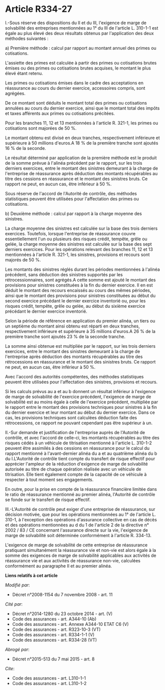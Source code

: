 # Article R334-27

I.-Sous réserve des dispositions du II et du III, l'exigence de marge de solvabilité des entreprises mentionnées au 1° du III
de l'article L. 310-1-1 est égale au plus élevé des deux résultats obtenus par l'application des deux méthodes suivantes : 

a) Première méthode : calcul par rapport au montant annuel des primes ou cotisations.

L'assiette des primes est calculée à partir des primes ou cotisations brutes émises ou des primes ou cotisations brutes
acquises, le montant le plus élevé étant retenu. 

Les primes ou cotisations émises dans le cadre des acceptations en réassurance au cours du dernier exercice, accessoires
compris, sont agrégées. 

De ce montant sont déduits le montant total des primes ou cotisations annulées au cours du dernier exercice, ainsi que le
montant total des impôts et taxes afférents aux primes ou cotisations précitées. 

Pour les branches 11, 12 et 13 mentionnées à l'article R. 321-1, les primes ou cotisations sont majorées de 50 %. 

Le montant obtenu est divisé en deux tranches, respectivement inférieure et supérieure à 50 millions d'euros.A 18 % de la
première tranche sont ajoutés 16 % de la seconde. 

Le résultat déterminé par application de la première méthode est le produit de la somme prévue à l'alinéa précédent par le
rapport, sur les trois derniers exercices, entre le montant des sinistres demeurant à la charge de l'entreprise de
réassurance après déduction des montants récupérables au titre des cessions en réassurance et le montant des sinistres bruts.
Ce rapport ne peut, en aucun cas, être inférieur à 50 %. 

Sous réserve de l'accord de l'Autorité de contrôle, des méthodes statistiques peuvent être utilisées pour l'affectation des
primes ou cotisations. 

b) Deuxième méthode : calcul par rapport à la charge moyenne des sinistres. 

La charge moyenne des sinistres est calculée sur la base des trois derniers exercices. Toutefois, lorsque l'entreprise de
réassurance couvre essentiellement l'un ou plusieurs des risques crédit, tempête, grêle ou gelée, la charge moyenne des
sinistres est calculée sur la base des sept derniers exercices. Pour les opérations relevant des branches 11, 12 et 13
mentionnées à l'article R. 321-1, les sinistres, provisions et recours sont majorés de 50 %. 

Les montants des sinistres réglés durant les périodes mentionnées à l'alinéa précédent, sans déduction des sinistres
supportés par les rétrocessionnaires, sont agrégés.A cette somme est ajouté le montant des provisions pour sinistres
constituées à la fin du dernier exercice. Il en est déduit le montant des recours encaissés au cours des mêmes périodes,
ainsi que le montant des provisions pour sinistres constituées au début du second exercice précédant le dernier exercice
inventorié ou, pour les risques crédit, tempête, grêle ou gelée, au début du sixième exercice précédant le dernier exercice
inventorié. 

Selon la période de référence en application du premier alinéa, un tiers ou un septième du montant ainsi obtenu est réparti
en deux tranches, respectivement inférieure et supérieure à 35 millions d'euros.A 26 % de la première tranche sont ajoutés 23
% de la seconde tranche. 

La somme ainsi obtenue est multipliée par le rapport, sur les trois derniers exercices, entre le montant des sinistres
demeurant à la charge de l'entreprise après déduction des montants récupérables au titre des rétrocessions en réassurance et
le montant des sinistres bruts. Ce rapport ne peut, en aucun cas, être inférieur à 50 %. 

Avec l'accord des autorités compétentes, des méthodes statistiques peuvent être utilisées pour l'affectation des sinistres,
provisions et recours. 

Si les calculs prévus au a et au b donnent un résultat inférieur à l'exigence de marge de solvabilité de l'exercice
précédent, l'exigence de marge de solvabilité est au moins égale à celle de l'exercice précédent, multipliée par le rapport
entre le montant des provisions techniques pour sinistres à la fin du dernier exercice et leur montant au début du dernier
exercice. Dans ce cas, les provisions techniques sont calculées déduction faite des rétrocessions, ce rapport ne pouvant
cependant pas être supérieur à un. 

II.-Sur demande et justification de l'entreprise auprès de l'Autorité de contrôle, et avec l'accord de celle-ci, les montants
récupérables au titre des risques cédés à un véhicule de titrisation mentionné à l'article L. 310-1-2 peuvent être assimilés
à des cessions en réassurance pour le calcul du rapport mentionné à l'avant-dernier alinéa du a et au quatrième alinéa du b
du I.L'Autorité de contrôle tient compte du transfert de risque effectif pour apprécier l'ampleur de la réduction d'exigence
de marge de solvabilité autorisée au titre de chaque opération réalisée avec un véhicule de titrisation. Elle tient également
compte de la capacité de ce véhicule à respecter à tout moment ses engagements. 

En outre, pour la prise en compte de la réassurance financière limitée dans le ratio de réassurance mentionné au premier
alinéa, l'Autorité de contrôle se fonde sur le transfert de risque effectif. 

III.-L'Autorité de contrôle peut exiger d'une entreprise de réassurance, sur décision motivée, que pour les opérations
mentionnées au 1° de l'article L. 310-1, à l'exception des opérations d'assurance collective en cas de décès et des
opérations mentionnées au d du 1 de l'article 2 de la directive n° 2002 / 83 / CE concernant l'assurance directe sur la vie,
l'exigence de marge de solvabilité soit déterminée conformément à l'article R. 334-13.

L'exigence de marge de solvabilité de cette entreprise de réassurance pratiquant simultanément la réassurance vie et non-vie
est alors égale à la somme des exigences de marge de solvabilité applicables aux activités de réassurance vie et aux
activités de réassurance non-vie, calculées conformément au paragraphe II et au premier alinéa.

**Liens relatifs à cet article**

_Modifié par_:

  - Décret n°2008-1154 du 7 novembre 2008 - art. 11

_Cité par_:

  - Décret n°2014-1280 du 23 octobre 2014 - art. (V)
  - Code des assurances - art. A344-10 (Ab)
  - Code des assurances - art. Annexe A344-10 ETAT C6 (V)
  - Code des assurances - art. R323-10-3 (VT)
  - Code des assurances - art. R334-1-1 (V)
  - Code des assurances - art. R334-28 (VT)

_Abrogé par_:

  - Décret n°2015-513 du 7 mai 2015 - art. 8

_Cite_:

  - Code des assurances - art. L310-1-1
  - Code des assurances - art. L310-1-2
